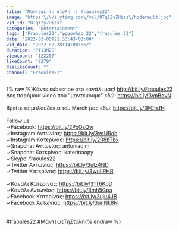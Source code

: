 ```yaml
---
title: "Μάντεψε τη στολή || fraoules22"
image: "https:\/\/i.ytimg.com\/vi\/8Tq12yZHizs\/hqdefault.jpg"
vid_id: "8Tq12yZHizs"
categories: "Entertainment"
tags: ["Fraoules22","φραουλεσ 22","fraoules 22"]
date: "2022-03-05T21:33:43+03:00"
vid_date: "2022-02-28T14:00:06Z"
duration: "PT13M2S"
viewcount: "122207"
likeCount: "8279"
dislikeCount: ""
channel: "Fraoules22"
---
```

{% raw %}Κάντε subscribe στο κανάλι μας! <a rel="nofollow" target="blank" href="http://bit.ly/Fraoules22">http://bit.ly/Fraoules22</a><br />Δες παρόμοια video που &quot;μαντεύουμε&quot; εδώ: <a rel="nofollow" target="blank" href="https://bit.ly/3vpBdvN">https://bit.ly/3vpBdvN</a><br /><br />Βρείτε τα μπλουζάκια του Merch μας εδώ: <a rel="nofollow" target="blank" href="https://bit.ly/3FCrsfH">https://bit.ly/3FCrsfH</a><br /><br />Follow us:<br />✓Facebook: <a rel="nofollow" target="blank" href="https://bit.ly/2PxQsQw">https://bit.ly/2PxQsQw</a><br />✓Instagram Αντωνίας: <a rel="nofollow" target="blank" href="https://bit.ly/3wtURob">https://bit.ly/3wtURob</a><br />✓Instagram Κατερίνας: <a rel="nofollow" target="blank" href="https://bit.ly/2R8bTbx">https://bit.ly/2R8bTbx</a><br />✓Snapchat Αντωνίας: antoniadim<br />✓Snapchat Κατερίνας: katerinaopy<br />✓Skype: fraoules22<br />✓Twitter Αντωνίας: <a rel="nofollow" target="blank" href="https://bit.ly/3ulz4ND">https://bit.ly/3ulz4ND</a><br />✓Twitter Κατερίνας: <a rel="nofollow" target="blank" href="https://bit.ly/3wuLPHR">https://bit.ly/3wuLPHR</a><br /><br />✓Κανάλι Κατερίνας: <a rel="nofollow" target="blank" href="https://bit.ly/31T6KpD">https://bit.ly/31T6KpD</a><br />✓Κανάλι Αντωνίας: <a rel="nofollow" target="blank" href="https://bit.ly/3mh5Gpa">https://bit.ly/3mh5Gpa</a><br />✓Facebook Κατερίνας: <a rel="nofollow" target="blank" href="https://bit.ly/3uju4JB">https://bit.ly/3uju4JB</a><br />✓Facebook Αντωνίας: <a rel="nofollow" target="blank" href="https://bit.ly/3unNk8N">https://bit.ly/3unNk8N</a><br /><br /><br />#fraoules22 #ΜάντεψεΤηΣτολή{% endraw %}
